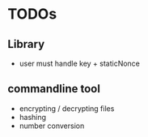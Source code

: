 # TODOs

## Library

- user must handle key + staticNonce

## commandline tool

- encrypting / decrypting files
- hashing
- number conversion
